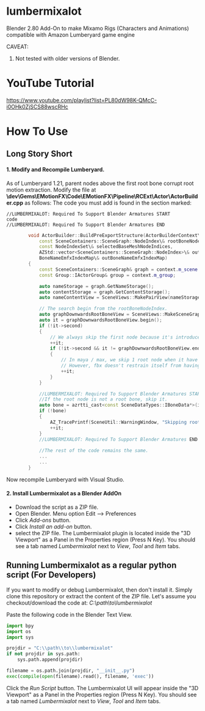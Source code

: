 # lumbermixalot
Blender 2.80 Add-On to make Mixamo Rigs (Characters and Animations) compatible with Amazon Lumberyard game engine

CAVEAT: 
1. Not tested with older versions of Blender.

# YouTube Tutorial
https://www.youtube.com/playlist?list=PL80dW98K-QMcC-i0OHk0ZjSCS88wscRHc

# How To Use
## Long Story Short
#### 1. Modify and Recompile Lumberyard.
As of Lumberyard 1.21, parent nodes above the first root bone corrupt root motion extraction. 
Modify the file at **<LumberyardRoot>\dev\Gems\EMotionFX\Code\EMotionFX\Pipeline\RCExt\Actor\ActorBuilder.cpp** as follows: 
The code you must add is found in the section marked:
```
//LUMBERMIXALOT: Required To Support Blender Armatures START
code
//LUMBERMIXALOT: Required To Support Blender Armatures END
```
```cpp  
        void ActorBuilder::BuildPreExportStructure(ActorBuilderContext\& context,
            const SceneContainers::SceneGraph::NodeIndex\& rootBoneNodeIndex,
            const NodeIndexSet\& selectedBaseMeshNodeIndices,
            AZStd::vector<SceneContainers::SceneGraph::NodeIndex>\& outNodeIndices,
            BoneNameEmfxIndexMap\& outBoneNameEmfxIndexMap)
        {
            const SceneContainers::SceneGraph& graph = context.m_scene.GetGraph();
            const Group::IActorGroup& group = context.m_group;

            auto nameStorage = graph.GetNameStorage();
            auto contentStorage = graph.GetContentStorage();
            auto nameContentView = SceneViews::MakePairView(nameStorage, contentStorage);

            // The search begin from the rootBoneNodeIndex.
            auto graphDownwardsRootBoneView = SceneViews::MakeSceneGraphDownwardsView<SceneViews::BreadthFirst>(graph, rootBoneNodeIndex, nameContentView.begin(), true);
            auto it = graphDownwardsRootBoneView.begin();
            if (!it->second)
            {
                // We always skip the first node because it's introduced by scenegraph
                ++it;
                if (!it->second && it != graphDownwardsRootBoneView.end())
                {
                    // In maya / max, we skip 1 root node when it have no content (emotionfx always does this)
                    // However, fbx doesn't restrain itself from having multiple root nodes. We might want to revisit here if it ever become a problem.
                    ++it;
                }
            }

            //LUMBERMIXALOT: Required To Support Blender Armatures START
            //If the root node is not a root bone, skip it.
            auto bone = azrtti_cast<const SceneDataTypes::IBoneData*>(it->second);
            if (!bone)
            {
                AZ_TracePrintf(SceneUtil::WarningWindow, "Skipping root node because it is not a root bone.\n");
                ++it;
            }
            //LUMBERMIXALOT: Required To Support Blender Armatures END
            
            //The rest of the code remains the same.
            ...
            ...
        }
```
Now recompile Lumberyard with Visual Studio. 

#### 2. Install Lumbermixalot as a Blender AddOn
- Download the script as a ZIP file.
- Open Blender. Menu option Edit --> Preferences
- Click *Add-ons* button.
- Click *Install an add-on* button.
- select the ZIP file.
The Lumbermixalot plugin is located inside the "3D Viewport" as a Panel in the Properties region (Press N Key). You should see a tab named *Lumbermixalot* next to *View*, *Tool* and *Item* tabs.

## Running Lumbermixalot as a regular python script (For Developers)
If you want to modify or debug Lumbermixalot, then don't install it.
Simply clone this repository or extract the content of the ZIP file.
Let's assume you checkout/download the code at:
*C:\\path\\to\\lumbermixalot*

Paste the following code in the Blender Text View.
```python
import bpy
import os
import sys

projdir = "C:\\path\\to\\lumbermixalot"
if not projdir in sys.path:
    sys.path.append(projdir)

filename = os.path.join(projdir, "__init__.py")
exec(compile(open(filename).read(), filename, 'exec'))
```
Click the *Run Script* button. The Lumbermixalot UI will appear inside the "3D Viewport" as a Panel in the Properties region (Press N Key). You should see a tab named *Lumbermixalot* next to *View*, *Tool* and *Item* tabs.
